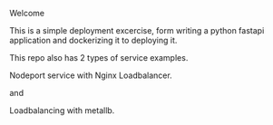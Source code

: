 Welcome

This is a simple deployment excercise, form writing a python fastapi application and dockerizing it to deploying it.

This repo also has 2 types of service examples.

Nodeport service with Nginx Loadbalancer.

and 

Loadbalancing with metallb.